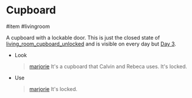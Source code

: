 # Cupboard

#item #livingroom 

A cupboard with a lockable door. This is just the closed state of [living_room_cupboard_unlocked](living_room_cupboard_unlocked.md) and is visible on every day but [Day 3](../gdd.md#Day%203).

- Look
	
	> [marjorie](../characters/marjorie.md)
	> It's a cupboard that Calvin and Rebeca uses. It's locked.
	
- Use
	
	> [marjorie](../characters/marjorie.md)
	> It's locked.